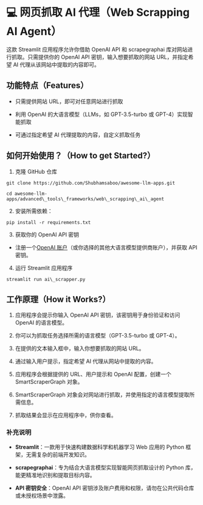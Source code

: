 # 💻 网页抓取 AI 代理（Web Scrapping AI Agent）

这款 Streamlit 应用程序允许你借助 OpenAI API 和 scrapegraphai 库对网站进行抓取。只需提供你的 OpenAI API 密钥，输入想要抓取的网站 URL，并指定希望 AI 代理从该网站中提取的内容即可。

## 功能特点（Features）

* 只需提供网站 URL，即可对任意网站进行抓取

* 利用 OpenAI 的大语言模型（LLMs，如 GPT-3.5-turbo 或 GPT-4）实现智能抓取

* 可通过指定希望 AI 代理提取的内容，自定义抓取任务

## 如何开始使用？（How to get Started?）

1. 克隆 GitHub 仓库

```
git clone https://github.com/Shubhamsaboo/awesome-llm-apps.git

cd awesome-llm-apps/advanced\_tools\_frameworks/web\_scrapping\_ai\_agent
```

2. 安装所需依赖：

```
pip install -r requirements.txt
```

3. 获取你的 OpenAI API 密钥

* 注册一个[OpenAI 账户](https://platform.openai.com/)（或你选择的其他大语言模型提供商账户），并获取 API 密钥。

4. 运行 Streamlit 应用程序

```
streamlit run ai\_scrapper.py
```

## 工作原理（How it Works?）

1. 应用程序会提示你输入 OpenAI API 密钥，该密钥用于身份验证和访问 OpenAI 的语言模型。

2. 你可以为抓取任务选择所需的语言模型（GPT-3.5-turbo 或 GPT-4）。

3. 在提供的文本输入框中，输入你想要抓取的网站 URL。

4. 通过输入用户提示，指定希望 AI 代理从网站中提取的内容。

5. 应用程序会根据提供的 URL、用户提示和 OpenAI 配置，创建一个 SmartScraperGraph 对象。

6. SmartScraperGraph 对象会对网站进行抓取，并使用指定的语言模型提取所需信息。

7. 抓取结果会显示在应用程序中，供你查看。

### 补充说明

* **Streamlit**：一款用于快速构建数据科学和机器学习 Web 应用的 Python 框架，无需复杂的前端开发知识。

* **scrapegraphai**：专为结合大语言模型实现智能网页抓取设计的 Python 库，能更精准地识别和提取目标内容。

* **API 密钥安全**：OpenAI API 密钥涉及账户费用和权限，请勿在公共代码仓库或未授权场景中泄露。

